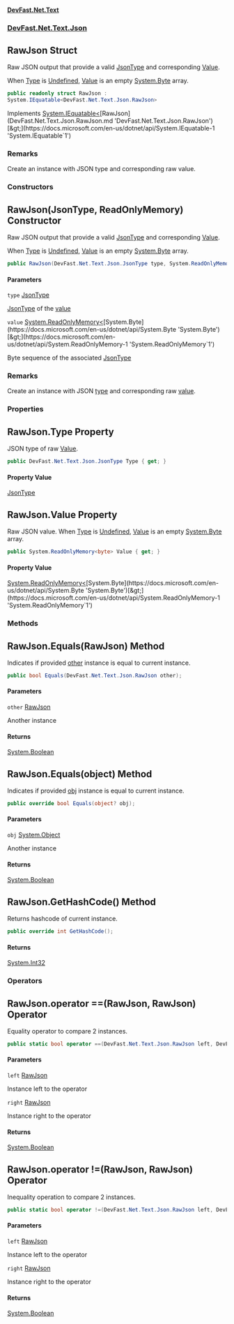 #### [DevFast.Net.Text](index.md 'index')
### [DevFast.Net.Text.Json](DevFast.Net.Text.Json.md 'DevFast.Net.Text.Json')

## RawJson Struct

Raw JSON output that provide a valid [JsonType](DevFast.Net.Text.Json.JsonType.md 'DevFast.Net.Text.Json.JsonType') and corresponding
[Value](DevFast.Net.Text.Json.RawJson.md#DevFast.Net.Text.Json.RawJson.Value 'DevFast.Net.Text.Json.RawJson.Value').

When [Type](DevFast.Net.Text.Json.RawJson.md#DevFast.Net.Text.Json.RawJson.Type 'DevFast.Net.Text.Json.RawJson.Type') is [Undefined](DevFast.Net.Text.Json.JsonType.md#DevFast.Net.Text.Json.JsonType.Undefined 'DevFast.Net.Text.Json.JsonType.Undefined'), [Value](DevFast.Net.Text.Json.RawJson.md#DevFast.Net.Text.Json.RawJson.Value 'DevFast.Net.Text.Json.RawJson.Value') is
an empty [System.Byte](https://docs.microsoft.com/en-us/dotnet/api/System.Byte 'System.Byte') array.

```csharp
public readonly struct RawJson :
System.IEquatable<DevFast.Net.Text.Json.RawJson>
```

Implements [System.IEquatable&lt;](https://docs.microsoft.com/en-us/dotnet/api/System.IEquatable-1 'System.IEquatable`1')[RawJson](DevFast.Net.Text.Json.RawJson.md 'DevFast.Net.Text.Json.RawJson')[&gt;](https://docs.microsoft.com/en-us/dotnet/api/System.IEquatable-1 'System.IEquatable`1')

### Remarks
Create an instance with JSON type and corresponding raw value.
### Constructors

<a name='DevFast.Net.Text.Json.RawJson.RawJson(DevFast.Net.Text.Json.JsonType,System.ReadOnlyMemory_byte_)'></a>

## RawJson(JsonType, ReadOnlyMemory<byte>) Constructor

Raw JSON output that provide a valid [JsonType](DevFast.Net.Text.Json.JsonType.md 'DevFast.Net.Text.Json.JsonType') and corresponding
[Value](DevFast.Net.Text.Json.RawJson.md#DevFast.Net.Text.Json.RawJson.Value 'DevFast.Net.Text.Json.RawJson.Value').

When [Type](DevFast.Net.Text.Json.RawJson.md#DevFast.Net.Text.Json.RawJson.Type 'DevFast.Net.Text.Json.RawJson.Type') is [Undefined](DevFast.Net.Text.Json.JsonType.md#DevFast.Net.Text.Json.JsonType.Undefined 'DevFast.Net.Text.Json.JsonType.Undefined'), [Value](DevFast.Net.Text.Json.RawJson.md#DevFast.Net.Text.Json.RawJson.Value 'DevFast.Net.Text.Json.RawJson.Value') is
an empty [System.Byte](https://docs.microsoft.com/en-us/dotnet/api/System.Byte 'System.Byte') array.

```csharp
public RawJson(DevFast.Net.Text.Json.JsonType type, System.ReadOnlyMemory<byte> value);
```
#### Parameters

<a name='DevFast.Net.Text.Json.RawJson.RawJson(DevFast.Net.Text.Json.JsonType,System.ReadOnlyMemory_byte_).type'></a>

`type` [JsonType](DevFast.Net.Text.Json.JsonType.md 'DevFast.Net.Text.Json.JsonType')

[JsonType](DevFast.Net.Text.Json.JsonType.md 'DevFast.Net.Text.Json.JsonType') of the [value](DevFast.Net.Text.Json.RawJson.md#DevFast.Net.Text.Json.RawJson.RawJson(DevFast.Net.Text.Json.JsonType,System.ReadOnlyMemory_byte_).value 'DevFast.Net.Text.Json.RawJson.RawJson(DevFast.Net.Text.Json.JsonType, System.ReadOnlyMemory<byte>).value')

<a name='DevFast.Net.Text.Json.RawJson.RawJson(DevFast.Net.Text.Json.JsonType,System.ReadOnlyMemory_byte_).value'></a>

`value` [System.ReadOnlyMemory&lt;](https://docs.microsoft.com/en-us/dotnet/api/System.ReadOnlyMemory-1 'System.ReadOnlyMemory`1')[System.Byte](https://docs.microsoft.com/en-us/dotnet/api/System.Byte 'System.Byte')[&gt;](https://docs.microsoft.com/en-us/dotnet/api/System.ReadOnlyMemory-1 'System.ReadOnlyMemory`1')

Byte sequence of the associated [JsonType](DevFast.Net.Text.Json.JsonType.md 'DevFast.Net.Text.Json.JsonType')

### Remarks
Create an instance with JSON [type](DevFast.Net.Text.Json.RawJson.md#DevFast.Net.Text.Json.RawJson.RawJson(DevFast.Net.Text.Json.JsonType,System.ReadOnlyMemory_byte_).type 'DevFast.Net.Text.Json.RawJson.RawJson(DevFast.Net.Text.Json.JsonType, System.ReadOnlyMemory<byte>).type') and corresponding raw [value](DevFast.Net.Text.Json.RawJson.md#DevFast.Net.Text.Json.RawJson.RawJson(DevFast.Net.Text.Json.JsonType,System.ReadOnlyMemory_byte_).value 'DevFast.Net.Text.Json.RawJson.RawJson(DevFast.Net.Text.Json.JsonType, System.ReadOnlyMemory<byte>).value').
### Properties

<a name='DevFast.Net.Text.Json.RawJson.Type'></a>

## RawJson.Type Property

JSON type of raw [Value](DevFast.Net.Text.Json.RawJson.md#DevFast.Net.Text.Json.RawJson.Value 'DevFast.Net.Text.Json.RawJson.Value').

```csharp
public DevFast.Net.Text.Json.JsonType Type { get; }
```

#### Property Value
[JsonType](DevFast.Net.Text.Json.JsonType.md 'DevFast.Net.Text.Json.JsonType')

<a name='DevFast.Net.Text.Json.RawJson.Value'></a>

## RawJson.Value Property

Raw JSON value. When [Type](DevFast.Net.Text.Json.RawJson.md#DevFast.Net.Text.Json.RawJson.Type 'DevFast.Net.Text.Json.RawJson.Type') is [Undefined](DevFast.Net.Text.Json.JsonType.md#DevFast.Net.Text.Json.JsonType.Undefined 'DevFast.Net.Text.Json.JsonType.Undefined'), [Value](DevFast.Net.Text.Json.RawJson.md#DevFast.Net.Text.Json.RawJson.Value 'DevFast.Net.Text.Json.RawJson.Value') is
an empty [System.Byte](https://docs.microsoft.com/en-us/dotnet/api/System.Byte 'System.Byte') array.

```csharp
public System.ReadOnlyMemory<byte> Value { get; }
```

#### Property Value
[System.ReadOnlyMemory&lt;](https://docs.microsoft.com/en-us/dotnet/api/System.ReadOnlyMemory-1 'System.ReadOnlyMemory`1')[System.Byte](https://docs.microsoft.com/en-us/dotnet/api/System.Byte 'System.Byte')[&gt;](https://docs.microsoft.com/en-us/dotnet/api/System.ReadOnlyMemory-1 'System.ReadOnlyMemory`1')
### Methods

<a name='DevFast.Net.Text.Json.RawJson.Equals(DevFast.Net.Text.Json.RawJson)'></a>

## RawJson.Equals(RawJson) Method

Indicates if provided [other](DevFast.Net.Text.Json.RawJson.md#DevFast.Net.Text.Json.RawJson.Equals(DevFast.Net.Text.Json.RawJson).other 'DevFast.Net.Text.Json.RawJson.Equals(DevFast.Net.Text.Json.RawJson).other') instance is equal to current instance.

```csharp
public bool Equals(DevFast.Net.Text.Json.RawJson other);
```
#### Parameters

<a name='DevFast.Net.Text.Json.RawJson.Equals(DevFast.Net.Text.Json.RawJson).other'></a>

`other` [RawJson](DevFast.Net.Text.Json.RawJson.md 'DevFast.Net.Text.Json.RawJson')

Another instance

#### Returns
[System.Boolean](https://docs.microsoft.com/en-us/dotnet/api/System.Boolean 'System.Boolean')

<a name='DevFast.Net.Text.Json.RawJson.Equals(object)'></a>

## RawJson.Equals(object) Method

Indicates if provided [obj](DevFast.Net.Text.Json.RawJson.md#DevFast.Net.Text.Json.RawJson.Equals(object).obj 'DevFast.Net.Text.Json.RawJson.Equals(object).obj') instance is equal to current instance.

```csharp
public override bool Equals(object? obj);
```
#### Parameters

<a name='DevFast.Net.Text.Json.RawJson.Equals(object).obj'></a>

`obj` [System.Object](https://docs.microsoft.com/en-us/dotnet/api/System.Object 'System.Object')

Another instance

#### Returns
[System.Boolean](https://docs.microsoft.com/en-us/dotnet/api/System.Boolean 'System.Boolean')

<a name='DevFast.Net.Text.Json.RawJson.GetHashCode()'></a>

## RawJson.GetHashCode() Method

Returns hashcode of current instance.

```csharp
public override int GetHashCode();
```

#### Returns
[System.Int32](https://docs.microsoft.com/en-us/dotnet/api/System.Int32 'System.Int32')
### Operators

<a name='DevFast.Net.Text.Json.RawJson.op_Equality(DevFast.Net.Text.Json.RawJson,DevFast.Net.Text.Json.RawJson)'></a>

## RawJson.operator ==(RawJson, RawJson) Operator

Equality operator to compare 2 instances.

```csharp
public static bool operator ==(DevFast.Net.Text.Json.RawJson left, DevFast.Net.Text.Json.RawJson right);
```
#### Parameters

<a name='DevFast.Net.Text.Json.RawJson.op_Equality(DevFast.Net.Text.Json.RawJson,DevFast.Net.Text.Json.RawJson).left'></a>

`left` [RawJson](DevFast.Net.Text.Json.RawJson.md 'DevFast.Net.Text.Json.RawJson')

Instance left to the operator

<a name='DevFast.Net.Text.Json.RawJson.op_Equality(DevFast.Net.Text.Json.RawJson,DevFast.Net.Text.Json.RawJson).right'></a>

`right` [RawJson](DevFast.Net.Text.Json.RawJson.md 'DevFast.Net.Text.Json.RawJson')

Instance right to the operator

#### Returns
[System.Boolean](https://docs.microsoft.com/en-us/dotnet/api/System.Boolean 'System.Boolean')

<a name='DevFast.Net.Text.Json.RawJson.op_Inequality(DevFast.Net.Text.Json.RawJson,DevFast.Net.Text.Json.RawJson)'></a>

## RawJson.operator !=(RawJson, RawJson) Operator

Inequality operation to compare 2 instances.

```csharp
public static bool operator !=(DevFast.Net.Text.Json.RawJson left, DevFast.Net.Text.Json.RawJson right);
```
#### Parameters

<a name='DevFast.Net.Text.Json.RawJson.op_Inequality(DevFast.Net.Text.Json.RawJson,DevFast.Net.Text.Json.RawJson).left'></a>

`left` [RawJson](DevFast.Net.Text.Json.RawJson.md 'DevFast.Net.Text.Json.RawJson')

Instance left to the operator

<a name='DevFast.Net.Text.Json.RawJson.op_Inequality(DevFast.Net.Text.Json.RawJson,DevFast.Net.Text.Json.RawJson).right'></a>

`right` [RawJson](DevFast.Net.Text.Json.RawJson.md 'DevFast.Net.Text.Json.RawJson')

Instance right to the operator

#### Returns
[System.Boolean](https://docs.microsoft.com/en-us/dotnet/api/System.Boolean 'System.Boolean')